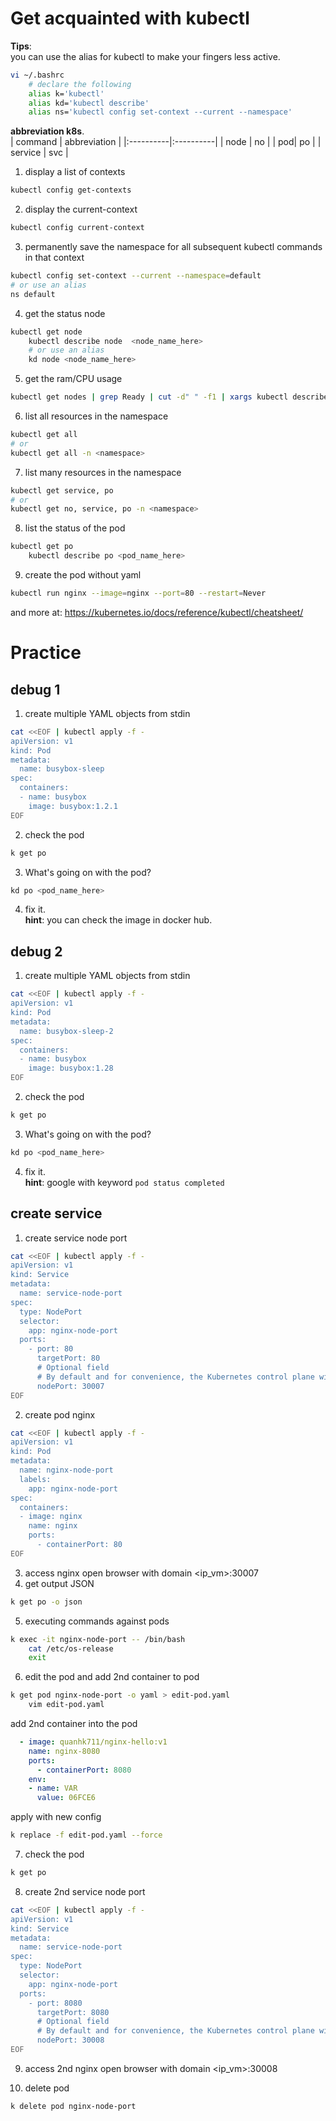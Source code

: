 # Get acquainted with kubectl
**Tips**:   
you can use the alias for kubectl to make your fingers less active.  
```bash
vi ~/.bashrc 
	# declare the following 
	alias k='kubectl'
	alias kd='kubectl describe'
	alias ns='kubectl config set-context --current --namespace'
```
**abbreviation k8s**.  
| command  | abbreviation  |
|:----------|:----------|
| node    | no   |
| pod| po    |
| service    | svc    |




1. display a list of contexts
```bash
kubectl config get-contexts
```
2. display the current-context
```bash
kubectl config current-context
```
3. permanently save the namespace for all subsequent kubectl commands in that context
```bash
kubectl config set-context --current --namespace=default
# or use an alias
ns default
```
4. get the status node
```bash
kubectl get node
	kubectl describe node  <node_name_here>
	# or use an alias
	kd node <node_name_here>
```
5. get the ram/CPU usage
```bash
kubectl get nodes | grep Ready | cut -d" " -f1 | xargs kubectl describe node | grep -E "Name: |cpu |memory"
```
6. list all resources in the namespace
```bash
kubectl get all
# or 
kubectl get all -n <namespace>
```
7. list many resources in the namespace
```bash
kubectl get service, po
# or
kubectl get no, service, po -n <namespace>
```
8. list the status of the pod
```bash
kubectl get po
	kubectl describe po <pod_name_here>
```
9. create the pod without yaml
```bash
kubectl run nginx --image=nginx --port=80 --restart=Never
```
and more at: https://kubernetes.io/docs/reference/kubectl/cheatsheet/

# Practice
## debug 1
1. create multiple YAML objects from stdin
```bash
cat <<EOF | kubectl apply -f -
apiVersion: v1
kind: Pod
metadata:
  name: busybox-sleep
spec:
  containers:
  - name: busybox
    image: busybox:1.2.1
EOF
```
2. check the pod
```bash
k get po
```
3. What's going on with the pod?
```bash
kd po <pod_name_here>
```
4. fix it.  
**hint**: you can check the image in docker hub.  

## debug 2
1. create multiple YAML objects from stdin
```bash
cat <<EOF | kubectl apply -f -
apiVersion: v1
kind: Pod
metadata:
  name: busybox-sleep-2
spec:
  containers:
  - name: busybox
    image: busybox:1.28
EOF
```
2. check the pod
```bash
k get po
```
3. What's going on with the pod?
```bash
kd po <pod_name_here>
```
4. fix it.  
**hint**: google with keyword `pod status completed`

## create service
1. create service  node port
```bash
cat <<EOF | kubectl apply -f -
apiVersion: v1
kind: Service
metadata:
  name: service-node-port
spec:
  type: NodePort
  selector:
    app: nginx-node-port
  ports:
    - port: 80
      targetPort: 80
      # Optional field
      # By default and for convenience, the Kubernetes control plane will allocate a port from a range (default: 30000-32767)
      nodePort: 30007
EOF
```
2. create pod nginx
```bash
cat <<EOF | kubectl apply -f -
apiVersion: v1
kind: Pod
metadata:
  name: nginx-node-port
  labels:
    app: nginx-node-port
spec:
  containers:
  - image: nginx
    name: nginx
    ports:
      - containerPort: 80
EOF
```
3. access nginx
open browser with domain <ip_vm>:30007
4. get output JSON
```bash
k get po -o json
```
5. executing commands against pods
```bash
k exec -it nginx-node-port -- /bin/bash
    cat /etc/os-release
    exit
```
6. edit the pod and add 2nd container to pod
```bash
k get pod nginx-node-port -o yaml > edit-pod.yaml
    vim edit-pod.yaml
```
add 2nd container into the pod   
```yaml
  - image: quanhk711/nginx-hello:v1
    name: nginx-8080
    ports:
      - containerPort: 8080
    env:
    - name: VAR
      value: 06FCE6
```
apply with new config
```bash
k replace -f edit-pod.yaml --force
```
7. check the pod
```bash
k get po
```
8. create 2nd service  node port
```bash
cat <<EOF | kubectl apply -f -
apiVersion: v1
kind: Service
metadata:
  name: service-node-port
spec:
  type: NodePort
  selector:
    app: nginx-node-port
  ports:
    - port: 8080
      targetPort: 8080
      # Optional field
      # By default and for convenience, the Kubernetes control plane will allocate a port from a range (default: 30000-32767)
      nodePort: 30008
EOF
```
9. access 2nd nginx
open browser with domain <ip_vm>:30008

10. delete pod
```bash
k delete pod nginx-node-port
```
